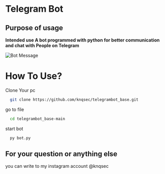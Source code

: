 # Telegram Bot
## Purpose of usage
**Intended use A bot programmed with python for better communication and chat with People on Telegram**

![Bot Message](https://cdn.discordapp.com/attachments/1084203203006038039/1092779443195494401/image.png)

# How To Use?

Clone Your pc

```bash
  git clone https://github.com/knqsec/telegrambot_base.git
```

go to file

```bash
  cd telegrambot_base-main
```

start bot


```bash
  py bot.py
```

## For your question or anything else

you can write to my instagram account @knqsec
